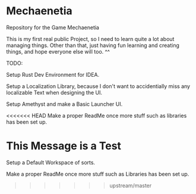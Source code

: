 # Mechaenetia
Repository for the Game Mechaenetia

This is my first real public Project, so I need to learn quite a lot about managing things.
Other than that, just having fun learning and creating things, and hope everyone else will too. ^^


TODO:

Setup Rust Dev Environment for IDEA.

Setup a Localization Library, because I don't want to accidentially miss any localizable Text when designing the UI.

Setup Amethyst and make a Basic Launcher UI.

<<<<<<< HEAD
Make a proper ReadMe once more stuff such as libraries has been set up.




This Message is a Test
=======
Setup a Default Workspace of sorts.

Make a proper ReadMe once more stuff such as Libraries has been set up.
>>>>>>> upstream/master
